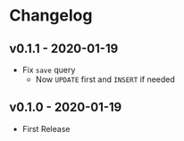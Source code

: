 # Changelog

## v0.1.1 - 2020-01-19

* Fix `save` query
  * Now `UPDATE` first and `INSERT` if needed

## v0.1.0 - 2020-01-19

* First Release

